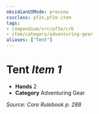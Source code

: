 ```yaml
---
obsidianUIMode: preview
cssclass: pf2e,pf2e-item
tags:
- compendium/src/pf2e/crb
- item/category/adventuring-gear
aliases: ["Tent"]
---
```

# Tent *Item 1*  

- **Hands** 2
- **Category** Adventuring Gear



*Source: Core Rulebook p. 288*